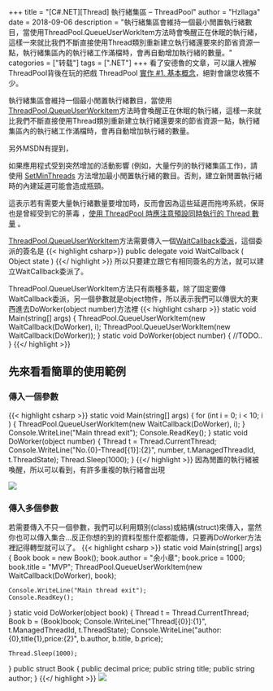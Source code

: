 +++
title = "[C#.NET][Thread] 執行緒集區 – ThreadPool"
author = "Hzllaga"
date =  2018-09-06
description = "執行緒集區會維持一個最小閒置執行緒數目，當使用ThreadPool.QueueUserWorkItem方法時會喚醒正在休眠的執行緒，這樣一來就比我們不斷直接使用Thread類別重新建立執行緒還要來的節省資源一點，執行緒集區內的執行緒工作滿檔時，會再自動增加執行緒的數量。"
categories = ["转载"]
tags = [".NET"]
+++
看了安德魯的文章，可以讓人裡解ThreadPool背後在玩的把戲 ThreadPool [實作 #1. 基本概念](https://columns.chicken-house.net/2007/12/14/threadpool-%E5%AF%A6%E4%BD%9C-1-%E5%9F%BA%E6%9C%AC%E6%A6%82%E5%BF%B5/)，絕對會讓您收獲不少。<!--more-->

執行緒集區會維持一個最小閒置執行緒數目，當使用[ThreadPool.QueueUserWorkItem](https://docs.microsoft.com/zh-tw/dotnet/api/system.threading.threadpool.queueuserworkitem?redirectedfrom=MSDN&view=netframework-4.8#overloads)方法時會喚醒正在休眠的執行緒，這樣一來就比我們不斷直接使用Thread類別重新建立執行緒還要來的節省資源一點，執行緒集區內的執行緒工作滿檔時，會再自動增加執行緒的數量。

另外MSDN有提到，

如果應用程式受到突然增加的活動影響 (例如，大量佇列的執行緒集區工作)，請使用 [SetMinThreads](https://docs.microsoft.com/zh-tw/dotnet/api/system.threading.threadpool.setminthreads?redirectedfrom=MSDN&view=netframework-4.8#System_Threading_ThreadPool_SetMinThreads_System_Int32_System_Int32_) 方法增加最小閒置執行緒的數目。否則，建立新閒置執行緒時的內建延遲可能會造成瓶頸。

這表示若有需要大量執行緒數量要增加時，反而會因為這些延遲而拖垮系統，保哥也是曾經受到它的荼毒 ，[使用 ThreadPool 時應注意預設同時執行的 Thread 數量](https://blog.miniasp.com/post/2009/04/10/The-thread-pool-worker-threads-per-available-processor) 。

[ThreadPool.QueueUserWorkItem](https://docs.microsoft.com/zh-tw/dotnet/api/system.threading.threadpool.queueuserworkitem?redirectedfrom=MSDN&view=netframework-4.8#overloads)方法需要傳入一個[WaitCallback委派](https://docs.microsoft.com/zh-tw/dotnet/api/system.threading.waitcallback?redirectedfrom=MSDN&view=netframework-4.8)，這個委派的簽名是
{{< highlight csharp>}}
public delegate void WaitCallback (
    Object state
)
{{</  highlight  >}}
所以只要建立跟它有相同簽名的方法，就可以建立WaitCallback委派了。

ThreadPool.QueueUserWorkItem方法只有兩種多載，除了固定要傳WaitCallback委派，另一個參數就是object物件，所以表示我們可以傳很大的東西進去DoWorker(object number)方法裡
{{< highlight csharp >}}
static void Main(string[] args)
{
    ThreadPool.QueueUserWorkItem(new WaitCallback(DoWorker), i);
    ThreadPool.QueueUserWorkItem(new WaitCallback(DoWorker));
}
static void DoWorker(object number)
{
    //TODO..
}
{{</  highlight  >}}

## 先來看看簡單的使用範例

### 傳入一個參數
{{< highlight csharp >}}
static void Main(string[] args)
{
    for (int i = 0; i < 10; i  )
    {
        ThreadPool.QueueUserWorkItem(new WaitCallback(DoWorker), i);
    }
    Console.WriteLine("Main thread exit");
    Console.ReadKey();
}
static void DoWorker(object number)
{
    Thread t = Thread.CurrentThread;
    Console.WriteLine("No.{0}-Thread[{1}]:{2}", number, t.ManagedThreadId, t.ThreadState);
    Thread.Sleep(1000);
}
{{</  highlight  >}}
因為閒置的執行緒被喚醒，所以可以看到，有許多重複的執行緒會出現

![](https://cdn.wtfsec.org/img/20200223172435.png)

### 傳入多個參數

若需要傳入不只一個參數，我們可以利用類別(class)或結構(struct)來傳入，當然你也可以傳入集合…反正你想的到的資料型態什麼都能傳，只要再DoWorker方法裡記得轉型就可以了。
{{< highlight csharp >}}
static void Main(string[] args)
{
    Book book = new Book();
    book.author = "余小章";
    book.price = 1000;
    book.title = "MVP";
    ThreadPool.QueueUserWorkItem(new WaitCallback(DoWorker), book); 

    Console.WriteLine("Main thread exit");
    Console.ReadKey();
}
static void DoWorker(object book)
{
    Thread t = Thread.CurrentThread;
    Book b = (Book)book;
    Console.WriteLine("Thread[{0}]:{1}", t.ManagedThreadId, t.ThreadState);
    Console.WriteLine("author:{0},title{1},price:{2}", b.author, b.title, b.price); 

    Thread.Sleep(1000);
}
public struct Book
{
    public decimal price;
    public string title;
    public string author;
}
{{</  highlight  >}}
![](https://cdn.wtfsec.org/img/20200223172541.png)